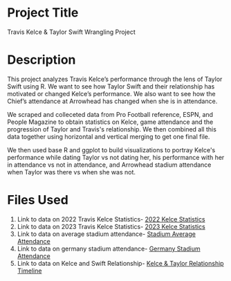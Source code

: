 # Project Title 
Travis Kelce & Taylor Swift Wrangling Project 

# Description 
This project analyzes Travis Kelce’s performance through the lens of Taylor Swift using R. We want to see how Taylor Swift and their relationship has motivated or changed Kelce’s performance. We also want to see how the Chief’s attendance at Arrowhead has changed when she is in attendance.  

We scraped and colleceted data from Pro Football reference, ESPN, and People Magazine to obtain statistics on Kelce, game attendance and the progression of Taylor and Travis's relationship. We then combined all this data together using horizontal and vertical merging to get one final file. 

We then used base R and ggplot to build visualizations to portray Kelce's performance while dating Taylor vs not dating her, his performance with her in attendance vs not in attendance, and Arrowhead stadium attendance when Taylor was there vs when she was not. 

# Files Used 
1. Link to data on 2022 Travis Kelce Statistics- [2022 Kelce Statistics](https://www.pro-football-reference.com/players/K/KelcTr00/gamelog/2022/)
2. Link to data on 2023 Travis Kelce Statistics- [2023 Kelce Statistics](https://www.pro-football-reference.com/players/K/KelcTr00/gamelog/2023/)
3. Link to data on average stadium attendance- [Stadium Average Attendance](https://www.espn.com/nfl/attendance)
4. Link to data on germany stadium attendance- [Germany Stadium Attendance](https://www.footballvn.org/grounds/germany/waldstadion/)
5. Link to data on Kelce and Swift Relationship- [Kelce & Taylor Relationship Timeline](https://people.com/taylor-swift-and-travis-kelce-relationship-timeline-7974203)
